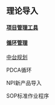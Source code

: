 ## 理论导入

#### [项目管理工具](TheoryIntroduction/PMtools.md)

#### [循环管理](TheoryIntroduction/PMloops.md)

[中台规划](TheoryIntroduction/Middle-Stage.md)

PDCA循环

NPI新产品导入

SOP标准作业程序

